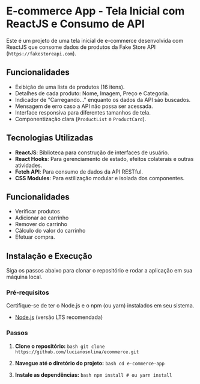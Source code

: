 # E-commerce App - Tela Inicial com ReactJS e Consumo de API

Este é um projeto de uma tela inicial de e-commerce desenvolvida com ReactJS que consome dados de produtos da Fake Store API (`https://fakestoreapi.com`).

## Funcionalidades

- Exibição de uma lista de produtos (16 itens).
- Detalhes de cada produto: Nome, Imagem, Preço e Categoria.
- Indicador de "Carregando..." enquanto os dados da API são buscados.
- Mensagem de erro caso a API não possa ser acessada.
- Interface responsiva para diferentes tamanhos de tela.
- Componentização clara (`ProductList` e `ProductCard`).

## Tecnologias Utilizadas

- **ReactJS**: Biblioteca para construção de interfaces de usuário.
- **React Hooks**: Para gerenciamento de estado, efeitos colaterais e outras atividades.
- **Fetch API**: Para consumo de dados da API RESTful.
- **CSS Modules**: Para estilização modular e isolada dos componentes.

## Funcionalidades 
- Verificar produtos
- Adicionar ao carrinho
- Remover do carrinho
- Cálculo do valor do carrinho
- Efetuar compra.

## Instalação e Execução

Siga os passos abaixo para clonar o repositório e rodar a aplicação em sua máquina local.

### Pré-requisitos

Certifique-se de ter o Node.js e o npm (ou yarn) instalados em seu sistema.

- [Node.js](https://nodejs.org/) (versão LTS recomendada)

### Passos

1.  **Clone o repositório:**
    `bash git clone https://github.com/lucianosnlima/ecommerce.git`

2.  **Navegue até o diretório do projeto:**
    `bash cd e-commerce-app`

3.  **Instale as dependências:**
    `bash npm install # ou yarn install`


